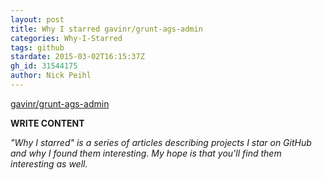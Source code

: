 ```yaml
---
layout: post
title: Why I starred gavinr/grunt-ags-admin
categories: Why-I-Starred
tags: github
stardate: 2015-03-02T16:15:37Z
gh_id: 31544175
author: Nick Peihl
---
```


[gavinr/grunt-ags-admin](star.repo.html_url)

**WRITE CONTENT**

*"Why I starred" is a series of articles describing projects I star on GitHub and why I found them interesting. My hope is that you'll find them interesting as well.*

